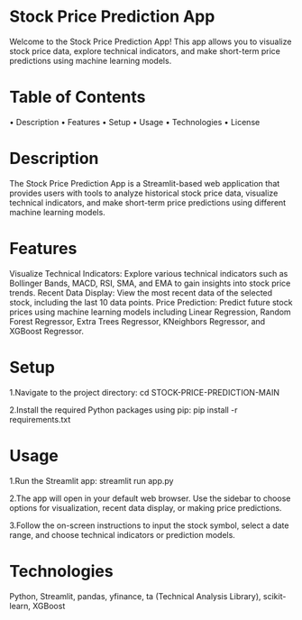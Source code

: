 # Stock Price Prediction App
Welcome to the Stock Price Prediction App! This app allows you to visualize stock price data, explore technical indicators, and make short-term price predictions using machine learning models.


# Table of Contents
•	Description
•	Features
•	Setup
•	Usage
•	Technologies
•	License


# Description
The Stock Price Prediction App is a Streamlit-based web application that provides users with tools to analyze historical stock price data, visualize technical indicators, and make short-term price predictions using different machine learning models.


# Features
Visualize Technical Indicators: Explore various technical indicators such as Bollinger Bands, MACD, RSI, SMA, and EMA to gain insights into stock price trends.
Recent Data Display: View the most recent data of the selected stock, including the last 10 data points.
Price Prediction: Predict future stock prices using machine learning models including Linear Regression, Random Forest Regressor, Extra Trees Regressor, KNeighbors Regressor, and XGBoost Regressor.


# Setup
1.Navigate to the project directory:
cd STOCK-PRICE-PREDICTION-MAIN

2.Install the required Python packages using pip:
pip install -r requirements.txt


# Usage
1.Run the Streamlit app:
streamlit run app.py

2.The app will open in your default web browser. Use the sidebar to choose options for visualization, recent data display, or making price predictions.

3.Follow the on-screen instructions to input the stock symbol, select a date range, and choose technical indicators or prediction models.


# Technologies
Python,
Streamlit,
pandas,
yfinance,
ta (Technical Analysis Library),
scikit-learn,
XGBoost


